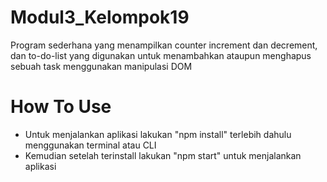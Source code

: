 # Modul3_Kelompok19
Program sederhana yang menampilkan counter increment dan decrement, dan to-do-list yang digunakan untuk menambahkan ataupun menghapus sebuah task menggunakan manipulasi DOM

# How To Use
- Untuk menjalankan aplikasi lakukan "npm install" terlebih dahulu menggunakan terminal atau CLI
- Kemudian setelah terinstall lakukan "npm start" untuk menjalankan aplikasi
